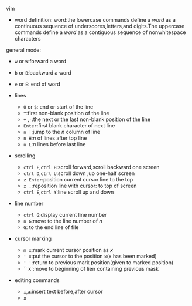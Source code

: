vim
- word definition:
    word:the lowercase commands define a *word* as a continuous sequence of underscores,letters,and digits.The uppercase commands define a *word* as a contiguous sequence of nonwhitespace characters 

general mode:
- `w` or `W`:forward a word
- `b` or `B`:backward a word
- `e` or `E`: end of word
  
- lines
    - `0` or `$`: end or start of the line
    - `^`:first non-blank position of the line
    - `+` ,`-`:the next or the last non-blank position of the line
    - `Enter`:first blank character of next line
    - `n |`:jump to the *n* column of line 
    - `n H`:*n* of lines after top line
    - `n L`:*n* lines before last line
- scrolling
    - `ctrl F`,`ctrl B`:scroll forward,scroll backward one screen
    - `ctrl D`,`ctrl U`:scroll down ,up one-half screen
    - `z Enter`:position current cursor line to the top
    - `z .`:reposition line with cursor: to top of screen
    - `ctrl E`,`ctrl Y`:line scroll up and down
- line number
    - `ctrl G`:display current line number
    - `n G`:move to the line number of *n*
    - `G`: to the end line of file
- cursor marking
    - `m x`:mark current cursor position as *x*
    - `' x`:put the cursor to the position `x`(x has been marked)
    - `' '`:return to previous mark position(given to marked position)
    - `` x`:move to beginning of lien containing previous mask
- editing commands
    - `i`,`a`:insert text before,after cursor
    - x